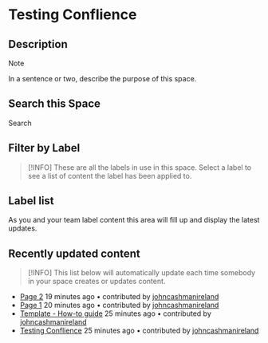 # Testing Conflience

## Description

> [!NOTE]
> In a sentence or two, describe the purpose of this space.

## Search this Space

Search    

## Filter by Label

> [!INFO]
> These are all the labels in use in this space. Select a label to see a list of content the label has been applied to.

## Label list

As you and your team label content this area will fill up and display the latest updates.

## Recently updated content

> [!INFO]
> This list below will automatically update each time somebody in your space creates or updates content.

- [Page 2](/wiki/spaces/TC/pages/655361/Page+2)
19 minutes ago • contributed by [johncashmanireland](/wiki/display/~712020%3Af248f7ae-bbc8-46f5-a5e7-9469fe824d7a)
- [Page 1](/wiki/spaces/TC/pages/65696/Page+1)
20 minutes ago • contributed by [johncashmanireland](/wiki/display/~712020%3Af248f7ae-bbc8-46f5-a5e7-9469fe824d7a)
- [Template - How-to guide](/wiki/spaces/TC/pages/328310/Template+-+How-to+guide)
25 minutes ago • contributed by [johncashmanireland](/wiki/display/~712020%3Af248f7ae-bbc8-46f5-a5e7-9469fe824d7a)
- [Testing Conflience](/wiki/spaces/TC/overview)
25 minutes ago • contributed by [johncashmanireland](/wiki/display/~712020%3Af248f7ae-bbc8-46f5-a5e7-9469fe824d7a)